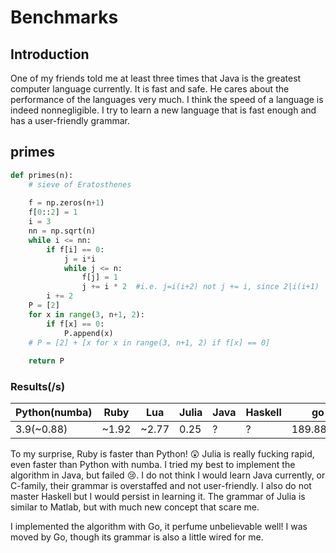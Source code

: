 # Benchmarks

## Introduction

One of my friends told me at least three times that Java is the greatest computer language currently. It is fast and safe. He cares about the performance of the languages very much. I think the speed of a language is indeed nonnegligible. I try to learn a new language that is fast enough and has a user-friendly grammar.

## primes

```python
def primes(n):
    # sieve of Eratosthenes
    
    f = np.zeros(n+1)
    f[0::2] = 1
    i = 3
    nn = np.sqrt(n)
    while i <= nn:
        if f[i] == 0:
            j = i*i
            while j <= n:
                f[j] = 1
                j += i * 2  #i.e. j=i(i+2) not j += i, since 2|i(i+1)
        i += 2
    P = [2]
    for x in range(3, n+1, 2):
        if f[x] == 0:
            P.append(x)
    # P = [2] + [x for x in range(3, n+1, 2) if f[x] == 0]
 
    return P
```



### Results(/s)

| Python(numba) | Ruby  | Lua   | Julia | Java | Haskell | go |
| ------------- | ----- | ----- | ----- | ---- | ------- |----|
| 3.9(~0.88)    | ~1.92 | ~2.77 | 0.25  | ?    | ?       | 189.883µs|



To my surprise, Ruby is faster than Python! :astonished: Julia is really fucking rapid, even faster than Python with numba. I tried my best to implement the algorithm in Java, but failed :cry:. I do not think I would learn Java currently, or C-family, their grammar is overstaffed and not user-friendly. I also do not master Haskell but I would persist in learning it. The grammar of Julia is similar to Matlab, but with much new concept that scare me.

I implemented the algorithm with Go, it perfume unbelievable well! I was moved by Go, though its grammar is also a little wired for me.
